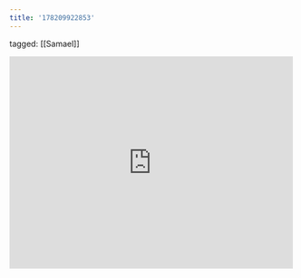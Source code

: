 ```yaml
---
title: '178209922853'
---
```

tagged: [[Samael]]
<iframe allow="accelerometer; autoplay; clipboard-write; encrypted-media; gyroscope; picture-in-picture" allowfullscreen="" frameborder="0" height="375" id="youtube_iframe" src="https://www.youtube.com/embed/s3shYz4ae8E?feature=oembed&amp;enablejsapi=1&amp;origin=https://safe.txmblr.com&amp;wmode=opaque" width="500"></iframe>
